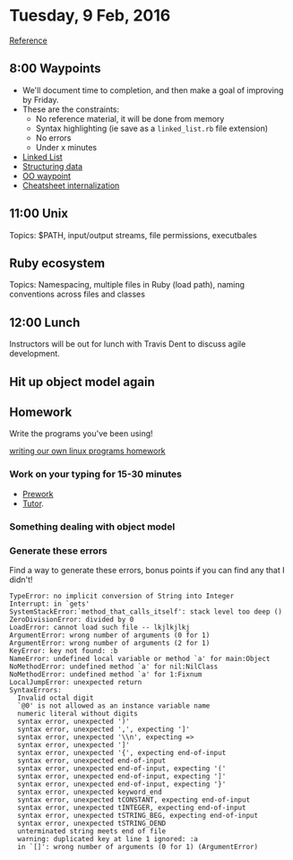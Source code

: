 Tuesday, 9 Feb, 2016
====================

[Reference](https://github.com/CodePlatoon/curriculum#week-2)


8:00 Waypoints
--------------

* We'll document time to completion, and then make a goal of improving by Friday.
* These are the constraints:
  * No reference material, it will be done from memory
  * Syntax highlighting (ie save as a `linked_list.rb` file extension)
  * No errors
  * Under x minutes
* [Linked List](https://github.com/turingschool/waypoints/blob/master/waypoints/linked_lists.md)
* [Structuring data](https://github.com/turingschool/waypoints/blob/master/waypoints/structuring_data.md)
* [OO waypoint](https://github.com/turingschool/waypoints/blob/master/waypoints/object_oriented_programming.md)
* [Cheatsheet internalization](https://github.com/turingschool/waypoints/blob/master/waypoints/core_structures.md)


11:00 Unix
----------

Topics: $PATH, input/output streams,
file permissions, executbales


Ruby ecosystem
--------------

Topics: Namespacing, multiple files in Ruby (load path), naming conventions across files and classes



12:00 Lunch
-----------

Instructors will be out for lunch with
Travis Dent to discuss agile development.


Hit up object model again
-------------------------

Homework
--------

Write the programs you've been using!

[writing our own linux programs homework](https://github.com/CodePlatoon/curriculum/blob/master/phase1/writing_our_own_linux_programs_homework.md)


### Work on your typing for 15-30 minutes

* [Prework](https://github.com/CodePlatoon/curriculum/blob/master/prework-practice-typing.md)
* [Tutor](https://www.typingclub.com).

### Something dealing with object model

### Generate these errors

Find a way to generate these errors,
bonus points if you can find any that I didn't!

```
TypeError: no implicit conversion of String into Integer
Interrupt: in `gets'
SystemStackError:`method_that_calls_itself': stack level too deep ()
ZeroDivisionError: divided by 0
LoadError: cannot load such file -- lkjlkjlkj
ArgumentError: wrong number of arguments (0 for 1)
ArgumentError: wrong number of arguments (2 for 1)
KeyError: key not found: :b
NameError: undefined local variable or method `a' for main:Object
NoMethodError: undefined method `a' for nil:NilClass
NoMethodError: undefined method `a' for 1:Fixnum
LocalJumpError: unexpected return
SyntaxErrors:
  Invalid octal digit
  `@0' is not allowed as an instance variable name
  numeric literal without digits
  syntax error, unexpected ')'
  syntax error, unexpected ',', expecting ']'
  syntax error, unexpected '\\n', expecting =>
  syntax error, unexpected ']'
  syntax error, unexpected '{', expecting end-of-input
  syntax error, unexpected end-of-input
  syntax error, unexpected end-of-input, expecting '('
  syntax error, unexpected end-of-input, expecting ']'
  syntax error, unexpected end-of-input, expecting '}'
  syntax error, unexpected keyword_end
  syntax error, unexpected tCONSTANT, expecting end-of-input
  syntax error, unexpected tINTEGER, expecting end-of-input
  syntax error, unexpected tSTRING_BEG, expecting end-of-input
  syntax error, unexpected tSTRING_DEND
  unterminated string meets end of file
  warning: duplicated key at line 1 ignored: :a
  in `[]': wrong number of arguments (0 for 1) (ArgumentError)
```
